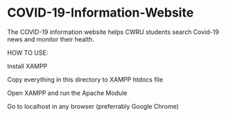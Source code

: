 # COVID-19-Information-Website
The COVID-19 information website helps CWRU students search Covid-19 news and monitor their health.

HOW TO USE:

Install XAMPP

Copy everything in this directory to XAMPP htdocs file

Open XAMPP and run the Apache Module

Go to localhost in any browser (preferrably Google Chrome)

